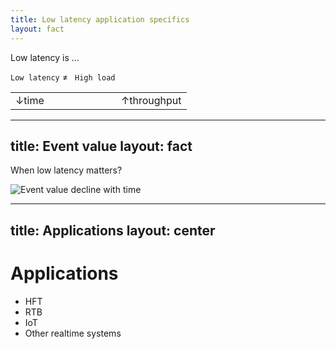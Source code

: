 ```yaml
---
title: Low latency application specifics
layout: fact
---
```


Low latency is ...

`Low latency` ≠ ` High load `

<table>
<tr><td align="left" width="60%">
↓time
</td>
<td align="right">
↑throughput
</td>
</tr>
</table>

---
title: Event value
layout: fact
---

When low latency matters?

![Event value decline with time](static/event-time-value.png)

<!-- швидко  -->

---
title: Applications
layout: center
---

# Applications

- HFT
- RTB
- IoT
- Other realtime systems


<!-- не коментувати чьому -->

